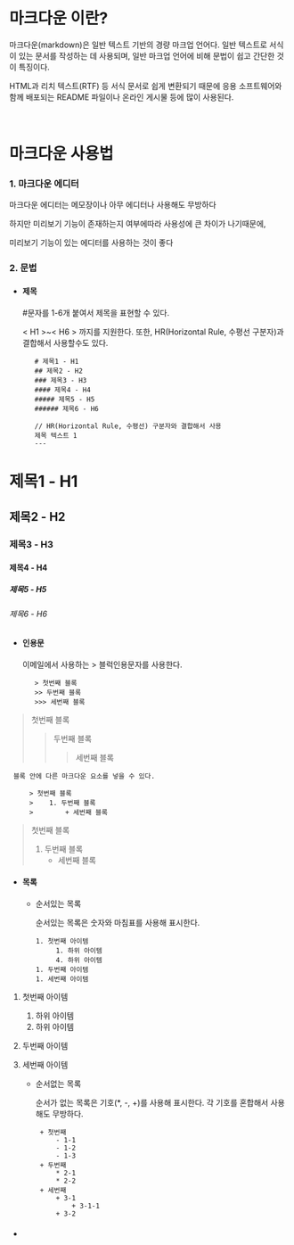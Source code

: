 # 마크다운 이란?

  마크다운(markdown)은 일반 텍스트 기반의 경량 마크업 언어다. 일반 텍스트로 서식이 있는 문서를 작성하는 데 사용되며, 일반 마크업 언어에 비해 문법이 쉽고 간단한 것이 특징이다.     

  HTML과 리치 텍스트(RTF) 등 서식 문서로 쉽게 변환되기 때문에 응용 소프트웨어와 함께 배포되는 README 파일이나 온라인 게시물 등에 많이 사용된다.

<br>

# 마크다운 사용법

### 1. 마크다운 에디터
    
 마크다운 에디터는 메모장이나 아무 에디터나 사용해도 무방하다
 
 하지만 미리보기 기능이 존재하는지 여부에따라 사용성에 큰 차이가 나기때문에,
 
 미리보기 기능이 있는 에디터를 사용하는 것이 좋다

### 2. 문법

+ #### 제목
 
     #문자를 1-6개 붙여서 제목을 표현할 수 있다. 
 
     < H1 >~< H6 > 까지를 지원한다. 또한, HR(Horizontal Rule, 수평선 구분자)과 결합해서 사용할수도 있다.
     
         # 제목1 - H1
         ## 제목2 - H2
         ### 제목3 - H3
         #### 제목4 - H4
         ##### 제목5 - H5
         ###### 제목6 - H6

         // HR(Horizontal Rule, 수평선) 구분자와 결합해서 사용
         제목 텍스트 1 
         ---
# 제목1 - H1  
## 제목2 - H2
### 제목3 - H3
#### 제목4 - H4
##### 제목5 - H5
###### 제목6 - H6

+ #### 인용문

     이메일에서 사용하는 > 블럭인용문자를 사용한다.

         > 첫번째 블록
         >> 두번째 블록
         >>> 세번째 블록

> 첫번째 블록
>> 두번째 블록
>>> 세번째 블록

     블록 안에 다른 마크다운 요소를 넣을 수 있다.

         > 첫번째 블록
         >    1. 두번째 블록
         >        + 세번째 블록

> 첫번째 블록
>    1. 두번째 블록
>        + 세번째 블록

+ #### 목록

     - 순서있는 목록
           
       순서있는 목록은 숫자와 마침표를 사용해 표시한다.

           1. 첫번째 아이템  
                1. 하위 아이템
                4. 하위 아이템
           1. 두번째 아이템
           1. 세번째 아이템

1. 첫번째 아이템  
      1. 하위 아이템
      4. 하위 아이템
 1. 두번째 아이템
 1. 세번째 아이템

     - 순서없는 목록

       순서가 없는 목록은 기호(*, -, +)를 사용해 표시한다. 각 기호를 혼합해서 사용해도 무방하다.

            + 첫번째 
                - 1-1 
                - 1-2 
                - 1-3 
            + 두번째 
                * 2-1 
                * 2-2 
            + 세번째 
                + 3-1 
                    + 3-1-1 
                + 3-2 

+ #### 















